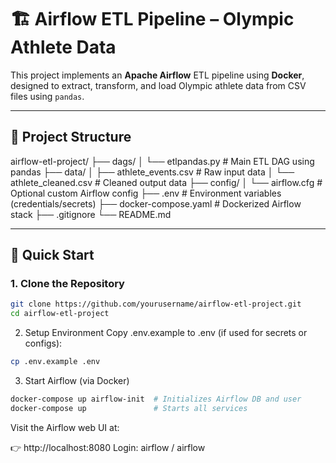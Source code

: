 # 🏗️ Airflow ETL Pipeline – Olympic Athlete Data
This project implements an **Apache Airflow** ETL pipeline using **Docker**, designed to extract, transform, and load Olympic athlete data from CSV files using `pandas`.

---

## 📁 Project Structure
airflow-etl-project/
├── dags/
│ └── etlpandas.py # Main ETL DAG using pandas
├── data/
│ ├── athlete_events.csv # Raw input data
│ └── athlete_cleaned.csv # Cleaned output data
├── config/
│ └── airflow.cfg # Optional custom Airflow config
├── .env # Environment variables (credentials/secrets)
├── docker-compose.yaml # Dockerized Airflow stack
├── .gitignore
└── README.md


---

## 🚀 Quick Start

### 1. Clone the Repository

```bash
git clone https://github.com/yourusername/airflow-etl-project.git
cd airflow-etl-project
```

2. Setup Environment
Copy .env.example to .env (if used for secrets or configs):
```bash
cp .env.example .env
```
3. Start Airflow (via Docker)
```bash
docker-compose up airflow-init  # Initializes Airflow DB and user
docker-compose up               # Starts all services
```
Visit the Airflow web UI at:

👉 http://localhost:8080
Login: airflow / airflow
